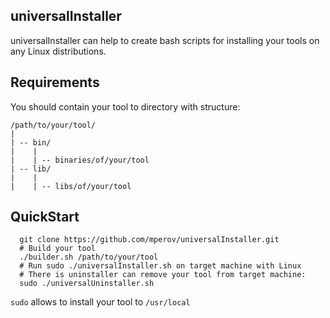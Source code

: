 ## universalInstaller
universalInstaller can help to create bash scripts for installing your tools on any Linux distributions.

## Requirements
You should contain your tool to directory with structure:
```
/path/to/your/tool/
|
| -- bin/
|    |
|    | -- binaries/of/your/tool
| -- lib/
|    |
|    | -- libs/of/your/tool
```

## QuickStart
```
  git clone https://github.com/mperov/universalInstaller.git
  # Build your tool
  ./builder.sh /path/to/your/tool
  # Run sudo ./universalInstaller.sh on target machine with Linux
  # There is uninstaller can remove your tool from target machine:
  sudo ./universalUninstaller.sh
```

`sudo` allows to install your tool to `/usr/local`
